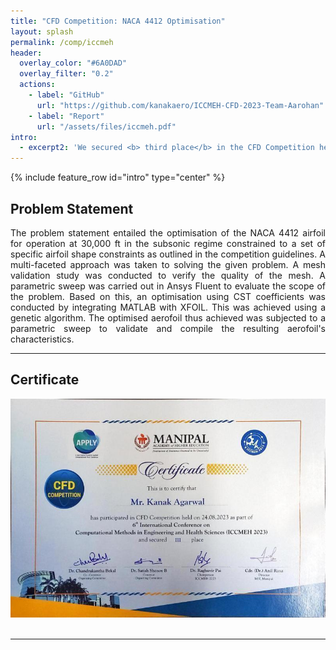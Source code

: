 ```yaml
---
title: "CFD Competition: NACA 4412 Optimisation"
layout: splash
permalink: /comp/iccmeh
header:
  overlay_color: "#6A0DAD"
  overlay_filter: "0.2"
  actions:
    - label: "GitHub"
      url: "https://github.com/kanakaero/ICCMEH-CFD-2023-Team-Aarohan"
    - label: "Report"
      url: "/assets/files/iccmeh.pdf"
intro: 
  - excerpt2: 'We secured <b> third place</b> in the CFD Competition held as a part of the International Conference on Computational Methods in Engineering and Health Sciences (ICCMEH) 2023.'
---
```

{% include feature_row id="intro" type="center" %}
<h2>Problem Statement</h2>
<p align="justify"> The problem statement entailed the optimisation of the NACA 4412 airfoil for operation at 30,000 ft in the subsonic regime constrained to a set of specific airfoil shape constraints as outlined in the competition guidelines. A multi-faceted approach was taken to solving the given problem. A mesh validation study was conducted to verify the quality of the mesh. A parametric sweep was carried out in Ansys Fluent to evaluate the scope of the problem. Based on this, an optimisation using CST coefficients was conducted by integrating MATLAB with XFOIL. This was achieved using a genetic algorithm. The optimised aerofoil thus achieved was subjected to a parametric sweep to validate and compile the resulting aerofoil's characteristics. </p>
<hr>
<h2>Certificate</h2>
<img src="/assets/images/iccmeh.jpeg">
<br>
<br>
<hr>
